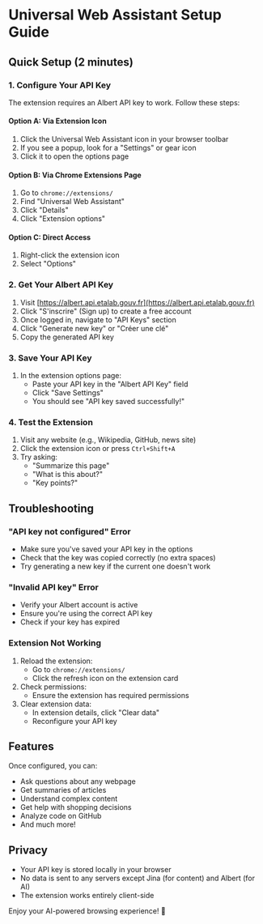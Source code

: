# Universal Web Assistant Setup Guide

## Quick Setup (2 minutes)

### 1. Configure Your API Key

The extension requires an Albert API key to work. Follow these steps:

#### Option A: Via Extension Icon
1. Click the Universal Web Assistant icon in your browser toolbar
2. If you see a popup, look for a "Settings" or gear icon
3. Click it to open the options page

#### Option B: Via Chrome Extensions Page
1. Go to `chrome://extensions/`
2. Find "Universal Web Assistant"
3. Click "Details"
4. Click "Extension options"

#### Option C: Direct Access
1. Right-click the extension icon
2. Select "Options"

### 2. Get Your Albert API Key

1. Visit [https://albert.api.etalab.gouv.fr](https://albert.api.etalab.gouv.fr)
2. Click "S'inscrire" (Sign up) to create a free account
3. Once logged in, navigate to "API Keys" section
4. Click "Generate new key" or "Créer une clé"
5. Copy the generated API key

### 3. Save Your API Key

1. In the extension options page:
   - Paste your API key in the "Albert API Key" field
   - Click "Save Settings"
   - You should see "API key saved successfully!"

### 4. Test the Extension

1. Visit any website (e.g., Wikipedia, GitHub, news site)
2. Click the extension icon or press `Ctrl+Shift+A`
3. Try asking:
   - "Summarize this page"
   - "What is this about?"
   - "Key points?"

## Troubleshooting

### "API key not configured" Error
- Make sure you've saved your API key in the options
- Check that the key was copied correctly (no extra spaces)
- Try generating a new key if the current one doesn't work

### "Invalid API key" Error
- Verify your Albert account is active
- Ensure you're using the correct API key
- Check if your key has expired

### Extension Not Working
1. Reload the extension:
   - Go to `chrome://extensions/`
   - Click the refresh icon on the extension card
2. Check permissions:
   - Ensure the extension has required permissions
3. Clear extension data:
   - In extension details, click "Clear data"
   - Reconfigure your API key

## Features

Once configured, you can:
- Ask questions about any webpage
- Get summaries of articles
- Understand complex content
- Get help with shopping decisions
- Analyze code on GitHub
- And much more!

## Privacy

- Your API key is stored locally in your browser
- No data is sent to any servers except Jina (for content) and Albert (for AI)
- The extension works entirely client-side

Enjoy your AI-powered browsing experience! 🚀